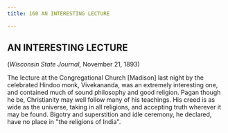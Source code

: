 ```yaml
---
title: 160 AN INTERESTING LECTURE

---
```

  

## AN INTERESTING LECTURE

(*Wisconsin State Journal*, November 21, 1893)

The lecture at the Congregational Church \[Madison\] last night by the
celebrated Hindoo monk, Vivekananda, was an extremely interesting one,
and contained much of sound philosophy and good religion. Pagan though
he be, Christianity may well follow many of his teachings. His creed is
as wide as the universe, taking in all religions, and accepting truth
wherever it may be found. Bigotry and superstition and idle ceremony, he
declared, have no place in "the religions of India".
